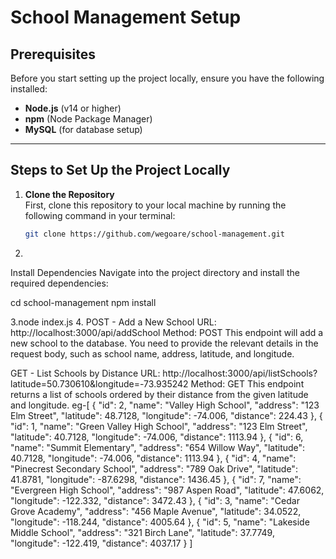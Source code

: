 # School Management Setup

## Prerequisites

Before you start setting up the project locally, ensure you have the following installed:

- **Node.js** (v14 or higher)
- **npm** (Node Package Manager)
- **MySQL** (for database setup)

---

## Steps to Set Up the Project Locally

1. **Clone the Repository**  
   First, clone this repository to your local machine by running the following command in your terminal:
   ```bash
   git clone https://github.com/wegoare/school-management.git
2.
Install Dependencies
Navigate into the project directory and install the required dependencies:

cd school-management
npm install

3.node index.js
4.
POST - Add a New School
URL: http://localhost:3000/api/addSchool
Method: POST
This endpoint will add a new school to the database. You need to provide the relevant details in the request body, such as school name, address, latitude, and longitude.

GET - List Schools by Distance
URL: http://localhost:3000/api/listSchools?latitude=50.730610&longitude=-73.935242
Method: GET
This endpoint returns a list of schools ordered by their distance from the given latitude and longitude.
eg-[
    {
        "id": 2,
        "name": "Valley High School",
        "address": "123 Elm Street",
        "latitude": 48.7128,
        "longitude": -74.006,
        "distance": 224.43
    },
    {
        "id": 1,
        "name": "Green Valley High School",
        "address": "123 Elm Street",
        "latitude": 40.7128,
        "longitude": -74.006,
        "distance": 1113.94
    },
    {
        "id": 6,
        "name": "Summit Elementary",
        "address": "654 Willow Way",
        "latitude": 40.7128,
        "longitude": -74.006,
        "distance": 1113.94
    },
    {
        "id": 4,
        "name": "Pinecrest Secondary School",
        "address": "789 Oak Drive",
        "latitude": 41.8781,
        "longitude": -87.6298,
        "distance": 1436.45
    },
    {
        "id": 7,
        "name": "Evergreen High School",
        "address": "987 Aspen Road",
        "latitude": 47.6062,
        "longitude": -122.332,
        "distance": 3472.43
    },
    {
        "id": 3,
        "name": "Cedar Grove Academy",
        "address": "456 Maple Avenue",
        "latitude": 34.0522,
        "longitude": -118.244,
        "distance": 4005.64
    },
    {
        "id": 5,
        "name": "Lakeside Middle School",
        "address": "321 Birch Lane",
        "latitude": 37.7749,
        "longitude": -122.419,
        "distance": 4037.17
    }
]
